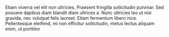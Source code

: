 Etiam viverra vel elit non ultricies. Praesent fringilla sollicitudin pulvinar. Sed posuere dapibus diam
blandit diam ultrices a. Nunc ultricies leo ut nisi gravida, nec volutpat felis laoreet. Etiam fermentum
libero nice. Pellentesque eleifend, mi non efficitur sollicitudin, metus lectus aliquam enim, ut porttitor